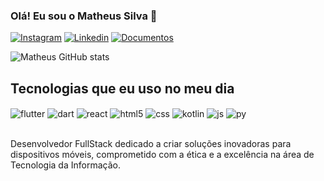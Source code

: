 ### Olá! Eu sou o Matheus Silva 👋

[![Instagram](https://img.shields.io/badge/Instagram-E4405F?style=for-the-badge&logo=instagram&logoColor=white)](https://instagram.com/__.matheus.s?igshid=OGQ5ZDc2ODk2ZA==)
[![Linkedin](https://img.shields.io/badge/LinkedIn-0077B5?style=for-the-badge&logo=linkedin&logoColor=white)](https://www.linkedin.com/in/matheuss-silva2001/)
[![Documentos](https://img.shields.io/badge/linktree-39E09B?style=for-the-badge&logo=linktree&logoColor=white)](https://docs.google.com/document/d/1qfNsSHTgGmQX9Y0TeOz_IzYxMGmyX0vpZz2nhZ63f-4/edit?usp=sharing)


![Matheus GitHub stats](https://github-readme-stats.vercel.app/api?username=matheuss-silva&show_icons=true&theme=dracula&count_private=true)

## Tecnologias que eu uso no meu dia

<div style="display: inline_block">
  <img align="center" alt="flutter"src="https://img.shields.io/badge/Flutter-02569B?style=for-the-badge&logo=flutter&logoColor=white"/>
  <img align="center" alt="dart"src="https://img.shields.io/badge/Dart-0175C2?style=for-the-badge&logo=dart&logoColor=white"/>
  <img align="center" alt="react"src="https://img.shields.io/badge/React-20232A?style=for-the-badge&logo=react&logoColor=61DAFB"/>
  <img align="center" alt="html5"src="https://img.shields.io/badge/HTML5-E34F26?style=for-the-badge&logo=html5&logoColor=white"/>
  <img align="center" alt="css"src="https://img.shields.io/badge/CSS3-1572B6?style=for-the-badge&logo=css3&logoColor=white"/>
  <img align="center" alt="kotlin"src="https://img.shields.io/badge/Kotlin-0095D5?&style=for-the-badge&logo=kotlin&logoColor=white"/>
  <img align="center" alt="js"src="https://img.shields.io/badge/JavaScript-F7DF1E?style=for-the-badge&logo=javascript&logoColor=black"/>
  <img align="center" alt="py"src="https://img.shields.io/badge/Python-3776AB?style=for-the-badge&logo=python&logoColor=white"/>
</div><br/>

Desenvolvedor FullStack dedicado a criar soluções inovadoras para dispositivos móveis, comprometido com a ética e a excelência na área de Tecnologia da Informação.
